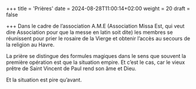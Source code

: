 +++
title = 'Prières'
date = 2024-08-28T11:00:14+02:00
weight = 20
draft = false

+++
Dans le cadre de l’association A.M.E (Association Missa Est, qui veut dire Association pour que la messe en latin soit dite) les membres se réunissent pour prier le rosaire de la Vierge et obtenir l’accès au secours de la religion au Havre.

La prière se distingue des formules magiques dans le sens que souvent la première opération est que la situation empire. Et c’est le cas, car le vieux prêtre de Saint Vincent de Paul rend son âme et Dieu.

Et la situation est pire qu’avant.
 